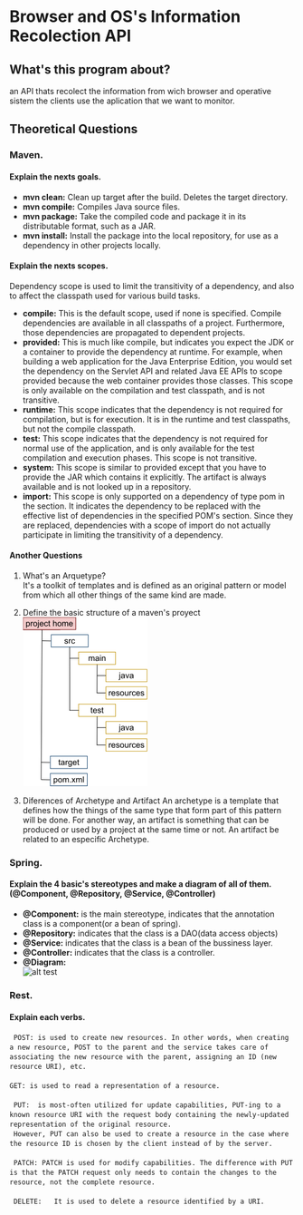 # Browser and OS's Information Recolection API

## What's this program about?
an API thats recolect the information from wich browser and operative sistem the clients use the aplication that we want to monitor.

## Theoretical Questions
### Maven. 
#### Explain the nexts goals.
 * __mvn clean:__ Clean up target after the build. Deletes the target directory.
 * __mvn compile:__ Compiles Java source files.
 * __mvn package:__ Take the compiled code and package it in its distributable format, such as a JAR.
 * __mvn install:__ Install the package into the local repository, for use as a dependency in other projects locally.

#### Explain the nexts scopes.
Dependency scope is used to limit the transitivity of a dependency, and also to affect the classpath used for various build tasks.

* __compile:__ This is the default scope, used if none is specified. Compile dependencies are available in all classpaths of a project. Furthermore, those dependencies are propagated to dependent projects.
* __provided:__ This is much like compile, but indicates you expect the JDK or a container to provide the dependency at runtime. For example, when building a web application for the Java Enterprise Edition, you would set the dependency on the Servlet API and related Java EE APIs to scope provided because the web container provides those classes. This scope is only available on the compilation and test classpath, and is not transitive.
* __runtime:__ This scope indicates that the dependency is not required for compilation, but is for execution. It is in the runtime and test classpaths, but not the compile classpath.
* __test:__ This scope indicates that the dependency is not required for normal use of the application, and is only available for the test compilation and execution phases. This scope is not transitive.
* __system:__ This scope is similar to provided except that you have to provide the JAR which contains it explicitly. The artifact is always available and is not looked up in a repository.
* __import:__ This scope is only supported on a dependency of type pom in the <dependencyManagement> section. It indicates the dependency to be replaced with the effective list of dependencies in the specified POM's <dependencyManagement> section. Since they are replaced, dependencies with a scope of import do not actually participate in limiting the transitivity of a dependency.

#### Another Questions
1. What's an Arquetype? 
<br /> It's a toolkit of templates and is defined as an original pattern or model from which all other things of the same kind are made.

2. Define the basic structure of a maven's proyect
<br /> ![alt test](https://github.com/SaraLavanchyUTNMDP/ApiMonitoring1/blob/master/Maven-dirctory-structure.png?raw=true "maven basic structure")

3. Diferences of Archetype and Artifact
An archetype is a template that defines how the things of the same type that form part of this pattern will be done. For another way, an artifact is something that can be produced or used by a project at the same time or not. An artifact be related to an especific Archetype.

### Spring.
#### Explain the 4 basic's stereotypes and make a diagram of all of them.(@Component, @Repository, @Service, @Controller)
* __@Component:__ is the main stereotype, indicates that the annotation class is a component(or a bean of spring).
* __@Repository:__ indicates that the class is a DAO(data access objects)
* __@Service:__ indicates that the class is a bean of the bussiness layer.
* __@Controller:__ indicates that the class is a controller.
* __@Diagram:__
<br /> ![alt test](https://github.com/SaraLavanchyUTNMDP/ApiMonitoring/blob/master/springAnnotationDiagram.png "Spring Stereotypes diagram")

### Rest.
#### Explain each verbs.
``` POST: is used to create new resources. In other words, when creating a new resource, POST to the parent and the service takes care of associating the new resource with the parent, assigning an ID (new resource URI), etc.``` 
<br />
<br /> ``` GET: is used to read a representation of a resource. ```
<br />
<br /> ``` PUT:  is most-often utilized for update capabilities, PUT-ing to a known resource URI with the request body containing the newly-updated representation of the original resource.```
<br />``` However, PUT can also be used to create a resource in the case where the resource ID is chosen by the client instead of by the server.```
<br />
<br /> ``` PATCH: PATCH is used for modify capabilities. The difference with PUT is that the PATCH request only needs to contain the changes to the resource, not the complete resource.```
<br />
<br /> ``` DELETE:   It is used to delete a resource identified by a URI.```
 
